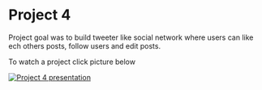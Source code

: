 # Project 4
Project goal was to build tweeter like social network where users can like ech others posts, follow users and edit posts.

To watch a project click picture below

[![Project 4 presentation](https://img.youtube.com/vi/19GIO73Krc4/0.jpg)](https://youtu.be/19GIO73Krc4)